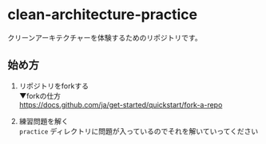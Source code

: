 # clean-architecture-practice

クリーンアーキテクチャーを体験するためのリポジトリです。

## 始め方
1. リポジトリをforkする  
▼forkの仕方  
https://docs.github.com/ja/get-started/quickstart/fork-a-repo

2. 練習問題を解く  
`practice` ディレクトリに問題が入っているのでそれを解いていってください